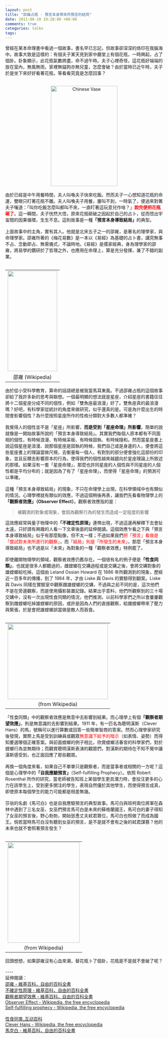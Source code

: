 ```yaml
--- 
layout: post
title: "邵雍占瓶 - 預言本身帶來所預言的結局"
date: 2011-06-10 19:28:00 +08:00
comments: true
categories: talks
tags:
---
```


曾經在某本命理書中看過一個故事，書名早已忘記，但故事卻深深的烙印在我腦海中。故事大致是這樣的：有個夫子某天見到家中廳堂上有個花瓶，一時興起，占了個卦。卦象顯示，此花瓶氣數將盡，命不過午時。夫子心裡奇怪，這花瓶好端端的放在室內，無風無雨，家裡無貓狗亦無兒童，怎麼會破？由於當時已近午時，夫子於是坐下來好好看著花瓶，等看看究竟是怎麼回事？<br /><br /><div class="separator" style="clear: both; text-align: center;"><a href="http://www.flickr.com/photos/garryknight/2401027483/" style="margin-left: 1em; margin-right: 1em;" title="Flickr 上 garryknight 的 Chinese Vase"><img alt="Chinese Vase" height="320" src="http://farm4.static.flickr.com/3104/2401027483_b634a11576.jpg" width="213" /></a></div><br />由於已經是中午用餐時間，夫人叫喚夫子快來吃飯。然而夫子一心想知道花瓶的命運，雙眼只盯著花瓶不離。夫人叫喚夫子用餐，屢叫不到，一時氣了，便過來對著夫子嚷道：「叫你吃飯怎麼叫都叫不來，一直盯著這玩意兒作啥？」<span class="Apple-style-span" style="color: red;"><b>說完便把花瓶砸了</b></span>。這一瞬間，夫子恍然大悟，原來花瓶砸破之因起於自己的占卜，從而悟出宇宙間的因果循環，生生不息。這則故事是一種<b>「預言本身導致結局」</b>的典型。<br /><br />上面故事中的主角，實有其人。他就是北宋五子之一的邵雍，是著名的理學家，與命理學家。邵雍所著的《梅花易數》是一本以《易經》為基礎的占卜書，講究無事不占、念動即占、無需儀式，不論時地。《易經》是儒家經典，身為理學家的邵雍，將易學的鑽研於了哲理之外，也應用在命理上，算是充分發揮，兼了不錯的副業。<br /><br /><table align="center" cellpadding="0" cellspacing="0" class="tr-caption-container" style="margin-left: auto; margin-right: auto; text-align: center;"><tbody><tr><td style="text-align: center;"><a href="http://upload.wikimedia.org/wikipedia/commons/f/ff/Shao_Yong.jpg" imageanchor="1" style="margin-left: auto; margin-right: auto;"><img border="0" height="320" src="http://upload.wikimedia.org/wikipedia/commons/f/ff/Shao_Yong.jpg" width="158" /></a></td></tr><tr><td class="tr-caption" style="text-align: center;">邵雍 (Wikipedia)</td></tr></tbody></table>由於從小受科學教育，算命的話語總是被我當馬耳東風。不過邵雍占瓶的這個故事卻給了我許多新的思考與聯想。一個最明顯的想法就是星座，介紹星座的書籍往往將十二個星座分成不同的個性，例如「雙魚座最浪漫」好了。雙魚座真的最浪漫嗎？好吧，有科學家從統計的角度來做研究，似乎還真的是。可是為什麼出生的時間會影響個性？為什麼按照星座所作的性格分類對大多數人都準確？<br /><br />我覺得人的個性並不是「星座」所影響，<b>而是受到「星座命理」所影響</b>。簡單的說就像是一開始故事所說的「預言本身導致結局」。其實我們每個人原本都有不同面相的個性，有時候浪漫、有時候呆板、有時候固執、有時候隨和。然而當星座書上說這個星座是浪漫、說那個星座是固執的時候，我們自己或是身邊的人，便會將這些星座書上的理論當做尺規，去衡量每一個人，有對到的部分便會強化這部份的印象，並且反饋去影響原本的行為，使得我們的個性越來越趨向於星座理論上所敘述的那樣。如果沒有一套「星座命理」，那麼也許同星座的人個性與不同星座的人個性都是平均分布的；就是因為了有了「星座命理」，而使得「星座命理」的預測可以準確。<br /><br />這種「預言本身導致結局」的現象，不只在命理學上出現，在科學領域中也有類似的情況。心理學裡就有類似的效應，不過這個稍後再表，讓我們先看看物理學上的<b>「觀察者效應」（Observer Effect）</b>。觀察者效應指的是：<br /><blockquote>被觀測的對象或現象，會因為觀察行為的發生而造成一定程度的影響</blockquote>這效應經常與量子物理中的<b>「不確定性原理」</b>連帶出現，不過這邊再解釋下去會扯太遠，只好請有興趣的人看一下文章後面的延伸閱讀。這個效應乍看之下與「預言本身導致結局」似乎有那麼點像，但不太一樣；不過如果我們<span class="Apple-style-span" style="color: red;">把「預言」看做是「嘗試對未來所進行的觀察」</span>，而<span class="Apple-style-span" style="color: red;">「結局」則是「所發生的未來」</span>，那麼「預言本身導致結局」也不過是以「未來」為對象的一種「觀察者效應」特例罷了。<br /><br />即使離開物理學的領域，觀察者效應仍舊存在。一個很有名的例子便是<b>「性食同類」</b>，也就是很多人都聽過的，雌螳螂在交媾過程或是交媾之後，會將交媾對象的雄螳螂給吃掉。這個由&nbsp;Leland Ossian Howard 在 1886 年所觀測到的現象，歷經近一百多年的傳播，到了 1984 年，才由 Liske 與 Davis 的實驗得到翻案。Liske 與 Davis 同樣在實驗室中觀察雌雄螳螂的交媾，不過與之前不同的是，這次他們不是在旁邊觀察，而是使用攝影裝置記錄。結果出乎意料，他們所觀察到的三十場交媾中，沒有一次出現性食同類的情況，他們推測，以前科學家們之所以會屢屢觀察到雌螳螂吃掉雄螳螂的原因，或許是因為人們的直接觀察，給雌螳螂帶來了壓力與緊張，於是會把雄螳螂誤當做是敵人而吞食。<br /><br /><table align="center" cellpadding="0" cellspacing="0" class="tr-caption-container" style="margin-left: auto; margin-right: auto; text-align: center;"><tbody><tr><td style="text-align: center;"><a href="http://upload.wikimedia.org/wikipedia/commons/4/47/Mante_religieuse.JPG" imageanchor="1" style="margin-left: auto; margin-right: auto;"><img border="0" height="240" src="http://upload.wikimedia.org/wikipedia/commons/4/47/Mante_religieuse.JPG" width="320" /></a></td></tr><tr><td class="tr-caption" style="text-align: center;">(from Wikipedia)</td></tr></tbody></table>「性食同類」中的觀察者效應是無意中去影響到結果。而心理學上有個<b>「觀察者期望效應」</b>，則是無意識的去影響到結果。1911 年，有一匹名為聰明漢斯（Clever Hans）的馬，號稱可以進行算數或回答一些簡單智商的答案。然而心理學家研究後發現，實際上馬是受到訓練員或觀眾<span class="Apple-style-span" style="color: red;">無意識下給予的暗示</span>（如表情、姿勢）而得知要選哪個正確答案。與前面螳螂的例子相比，欣賞螳螂活春宮的科學家們，對於螳螂行為並無期待；而觀賞聰明漢斯表演的觀眾們，對漢斯的期待在不知不覺中讓漢斯感受到，也正面回應了那些觀眾。<br /><br />再換一個角度來看，如果自己不單單只是觀察者，而是當事者或相關的一方呢？這個是心理學中的<b>「自我應驗預言」</b>（Self-fulfilling Prophecy）。依照 Robert Rosenthal 所作的研究，當老師被告知班上某個學生更具潛力時，會投注更多的心力在該學生上，受到更多關注的學生，表現自然優於其他學生，而使得預言成真，即使原本每個學生的能力可能都是相差無幾。<br /><br />莎翁的名劇《馬可白》也是自我應驗預言的典型故事。馬可白與班柯兩位將軍在森林中遇到了三名女巫，女巫們預言馬可白是未來的蘇格蘭國王，馬可白的妻子得知了女巫的預言後，野心勃勃，開始慫恿丈夫弒君篡位，馬可白也照做了而成為國王。倘若當時馬可白沒有聽到女巫的預言，是不是就不會有之後的弒君謀篡？他的未來也就不會照著預言發生？<br /><br /><table align="center" cellpadding="0" cellspacing="0" class="tr-caption-container" style="margin-left: auto; margin-right: auto; text-align: center;"><tbody><tr><td style="text-align: center;"><a href="http://upload.wikimedia.org/wikipedia/commons/2/2d/Thomas_Keene_in_Macbeth_1884_Wikipedia_crop.png" imageanchor="1" style="margin-left: auto; margin-right: auto;"><img border="0" height="320" src="http://upload.wikimedia.org/wikipedia/commons/2/2d/Thomas_Keene_in_Macbeth_1884_Wikipedia_crop.png" width="230" /></a></td></tr><tr><td class="tr-caption" style="text-align: center;">(from Wikipedia)</td></tr></tbody></table>回頭想想，如果邵雍沒有心血來潮，替花瓶卜了個卦，花瓶是不是就不會破了呢？<br /><br />----<br />延伸閱讀：<br /><a href="http://zh.wikipedia.org/wiki/%E9%82%B5%E9%9B%8D">邵雍 - 維基百科，自由的百科全書</a><br /><a href="http://zh.wikipedia.org/wiki/%E4%B8%8D%E7%A2%BA%E5%AE%9A%E6%80%A7%E5%8E%9F%E7%90%86">不確定性原理 - 維基百科，自由的百科全書</a><br /><a href="http://zh.wikipedia.org/wiki/%E8%A7%80%E5%AF%9F%E8%80%85%E6%9C%9F%E6%9C%9B%E6%95%88%E6%87%89">觀察者期望效應 - 維基百科，自由的百科全書</a><br /><a href="http://en.wikipedia.org/wiki/Observer_effect">Observer Effect - Wikipedia, the free encyclopedia</a><br /><a href="http://en.wikipedia.org/wiki/Self-fulfilling_prophecy">Self-fulfilling prophecy - Wikipedia, the free encyclopedia</a><br /><br /><a href="http://www.hudong.com/wiki/%E6%80%A7%E9%A3%9F%E5%90%8C%E7%B1%BB">性食同类_互动百科</a><br /><a href="http://en.wikipedia.org/wiki/Clever_Hans">Clever Hans - Wikipedia, the free encyclopedia</a><br /><a href="http://zh.wikipedia.org/wiki/%E9%A6%AC%E5%85%8B%E7%99%BD">馬克白 - 維基百科，自由的百科全書</a>
